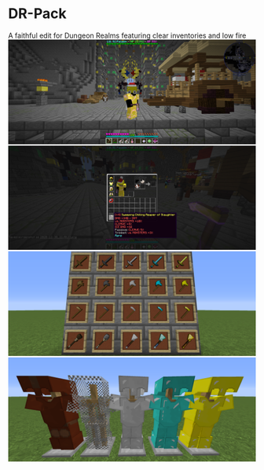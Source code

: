 # DR-Pack
A faithful edit for Dungeon Realms featuring clear inventories and low fire
![Screenshot](https://github.com/bpweber/DR-Pack/blob/main/2020-12-30_22.40.23.png)
![Screenshot](https://github.com/bpweber/DR-Pack/blob/main/2020-12-30_22.40.32.png)
![Screenshot](https://github.com/bpweber/DR-Pack/blob/main/2020-12-26_23.01.41.png)
![Screenshot](https://github.com/bpweber/DR-Pack/blob/main/2020-12-26_23.02.56.png)
